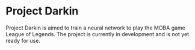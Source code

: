 # Project Darkin

Project Darkin is aimed to train a neural network to play the MOBA game League of Legends. The project is currently in development and is not yet ready for use.